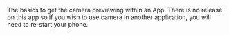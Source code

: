 The basics to get the camera previewing within an App. There is no release on this app so if you wish to use camera in another application, you will need to re-start your phone.
